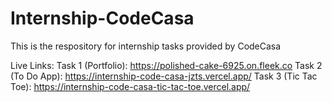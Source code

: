 # Internship-CodeCasa
This is the respository for internship tasks provided by CodeCasa

Live Links:
Task 1 (Portfolio): https://polished-cake-6925.on.fleek.co
Task 2 (To Do App): https://internship-code-casa-jzts.vercel.app/
Task 3 (Tic Tac Toe): https://internship-code-casa-tic-tac-toe.vercel.app/

